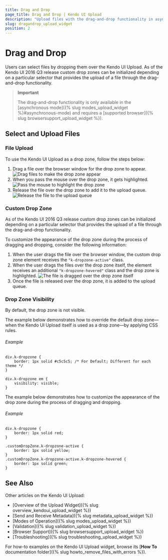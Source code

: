 ```yaml
---
title: Drag and Drop
page_title: Drag and Drop | Kendo UI Upload
description: "Upload files with the drag-and-drop functionality in asynchronous mode in the Kendo UI Upload widget."
slug: dragandrop_upload_widget
position: 2
---
```


# Drag and Drop

Users can select files by dropping them over the Kendo UI Upload. As of the Kendo UI 2016 Q3 release custom drop zones can be initialized depending on a particular selector that provides the upload of a file through the drag-and-drop functionality.  

> **Important**
>
> The drag-and-drop functionality is only available in the [asynchronous mode]({% slug modes_upload_widget %}#asynchronous-mode) and requires a [supported browser]({% slug browsersupport_upload_widget %}).

## Select and Upload Files

### File Upload

To use the Kendo UI Upload as a drop zone, follow the steps below:

1. Drag a file over the browser window for the drop zone to appear. ![Drag files to make the drop zone appear](/controls/editors/upload/upload-dd1.png)
2. When you pass the mouse over the drop zone, it gets highlighted. ![Pass the mouse to highlight the drop zone](/controls/editors/upload/upload-dd2.png)
3. Release the file over the drop zone to add it to the upload queue. ![Release the file to the upload queue](/controls/editors/upload/upload-dd3.png)

### Custom Drop Zone

As of the Kendo UI 2016 Q3 release custom drop zones can be initialized depending on a particular selector that provides the upload of a file through the drag-and-drop functionality.

To customize the appearance of the drop zone during the process of dragging and dropping, consider the following information:

1. When the user drags the file over the browser window, the custom drop zone element receives the `"k-dropzone-active"` class.
2. When the user drags the files over the drop zone itself, the element receives an additional `"k-dropzone-hovered"` class and the drop zone is highlighted. ![The file is dragged over the drop zone itself](/controls/editors/upload/upload-dd4.png)
3. Once the file is released over the drop zone, it is added to the upload queue.   

### Drop Zone Visibility

By default, the drop zone is not visible.

The example below demonstrates how to override the default drop zone&mdash;when the Kendo UI Upload itself is used as a drop zone&mdash;by applying CSS rules.

###### Example

    div.k-dropzone {
        border: 1px solid #c5c5c5; /* For Default; Different for each theme */
    }

    div.k-dropzone em {
        visibility: visible;
    }

<!--*-->
The example below demonstrates how to customize the appearance of the drop zone during the process of dragging and dropping.

###### Example

    div.k-dropzone {
        border: 1px solid red;
    }

    .customDropZone.k-dropzone-active {
        border: 1px solid yellow;
    }
    .customDropZone.k-dropzone-active.k-dropzone-hovered {
        border: 1px solid green;
    }

## See Also

Other articles on the Kendo UI Upload:

* [Overview of the Upload Widget]({% slug overview_kendoui_upload_widget %})
* [Send and Receive Metadata]({% slug metadata_upload_widget %})
* [Modes of Operation]({% slug modes_upload_widget %})
* [Validation]({% slug validation_upload_widget %})
* [Browser Support]({% slug browsersupport_upload_widget %})
* [Troubleshooting]({% slug troubleshooting_upload_widget %})

For how-to examples on the Kendo UI Upload widget, browse its [**How To** documentation folder]({% slug howto_remove_files_with_errors %}).

